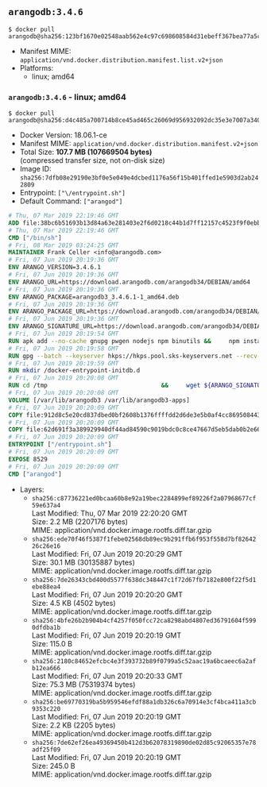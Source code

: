 ## `arangodb:3.4.6`

```console
$ docker pull arangodb@sha256:123bf1670e02548aab562e4c97c698608584d31ebeff367bea77a5cd486df083
```

-	Manifest MIME: `application/vnd.docker.distribution.manifest.list.v2+json`
-	Platforms:
	-	linux; amd64

### `arangodb:3.4.6` - linux; amd64

```console
$ docker pull arangodb@sha256:d4c485a700714b8ce45ad465c26069d956932092dc35e3e7007a3408909a0670
```

-	Docker Version: 18.06.1-ce
-	Manifest MIME: `application/vnd.docker.distribution.manifest.v2+json`
-	Total Size: **107.7 MB (107669504 bytes)**  
	(compressed transfer size, not on-disk size)
-	Image ID: `sha256:7dfb08e29190e3bf0e5e049e4dcbed1176a56f15b401ffed1e5903d2ab242809`
-	Entrypoint: `["\/entrypoint.sh"]`
-	Default Command: `["arangod"]`

```dockerfile
# Thu, 07 Mar 2019 22:19:46 GMT
ADD file:38bc6b51693b13d84a63e281403e2f6d0218c44b1d7ff12157c4523f9f0ebb1e in / 
# Thu, 07 Mar 2019 22:19:46 GMT
CMD ["/bin/sh"]
# Fri, 08 Mar 2019 03:24:25 GMT
MAINTAINER Frank Celler <info@arangodb.com>
# Fri, 07 Jun 2019 20:19:36 GMT
ENV ARANGO_VERSION=3.4.6.1
# Fri, 07 Jun 2019 20:19:36 GMT
ENV ARANGO_URL=https://download.arangodb.com/arangodb34/DEBIAN/amd64
# Fri, 07 Jun 2019 20:19:36 GMT
ENV ARANGO_PACKAGE=arangodb3_3.4.6.1-1_amd64.deb
# Fri, 07 Jun 2019 20:19:36 GMT
ENV ARANGO_PACKAGE_URL=https://download.arangodb.com/arangodb34/DEBIAN/amd64/arangodb3_3.4.6.1-1_amd64.deb
# Fri, 07 Jun 2019 20:19:36 GMT
ENV ARANGO_SIGNATURE_URL=https://download.arangodb.com/arangodb34/DEBIAN/amd64/arangodb3_3.4.6.1-1_amd64.deb.asc
# Fri, 07 Jun 2019 20:19:54 GMT
RUN apk add --no-cache gnupg pwgen nodejs npm binutils &&     npm install -g foxx-cli &&     rm -rf /root/.npm
# Fri, 07 Jun 2019 20:19:58 GMT
RUN gpg --batch --keyserver hkps://hkps.pool.sks-keyservers.net --recv-keys CD8CB0F1E0AD5B52E93F41E7EA93F5E56E751E9B
# Fri, 07 Jun 2019 20:19:59 GMT
RUN mkdir /docker-entrypoint-initdb.d
# Fri, 07 Jun 2019 20:20:08 GMT
RUN cd /tmp                                &&     wget ${ARANGO_SIGNATURE_URL}           &&     wget ${ARANGO_PACKAGE_URL}             &&     gpg --verify ${ARANGO_PACKAGE}.asc     &&     ar x ${ARANGO_PACKAGE} data.tar.gz     &&     tar -C / -x -z -f data.tar.gz          &&     sed -ri         -e 's!127\.0\.0\.1!0.0.0.0!g'         -e 's!^(file\s*=\s*).*!\1 -!'         -e 's!^\s*uid\s*=.*!!'         /etc/arangodb3/arangod.conf        &&     echo chgrp 0 /var/lib/arangodb3 /var/lib/arangodb3-apps &&     echo chmod 775 /var/lib/arangodb3 /var/lib/arangodb3-apps &&     rm -f /usr/bin/foxx &&     wget http://dl-cdn.alpinelinux.org/alpine/edge/main/x86_64/numactl-2.0.12-r2.apk &&     echo "5d6169428e3b8a5d0feda9948a199e9eb676b9a10961f643141f0e462eff38f1  numactl-2.0.12-r2.apk" | sha256sum -c &&     apk add ./numactl-2.0.12-r2.apk &&     wget http://dl-cdn.alpinelinux.org/alpine/edge/main/x86_64/numactl-tools-2.0.12-r2.apk &&     echo "c758d0ea59a50e2d130ae5df1c35c77da935521ac2649183abde16a6bb1fa4d5  numactl-tools-2.0.12-r2.apk" | sha256sum -c &&     apk add ./numactl-tools-2.0.12-r2.apk &&     rm -f ${ARANGO_PACKAGE}* data.tar.gz numactl-2.0.12-r2.apk numactl-tools-2.0.12-r2.apk
# Fri, 07 Jun 2019 20:20:08 GMT
VOLUME [/var/lib/arangodb3 /var/lib/arangodb3-apps]
# Fri, 07 Jun 2019 20:20:09 GMT
COPY file:912d8c5e20cd837dbed0bf2608b1376ffffdd2d6de3e5b0af4cc869508443235 in /entrypoint.sh 
# Fri, 07 Jun 2019 20:20:09 GMT
COPY file:62d691f3a389929940df44ad84590c9019bdc0c8ce47667d5eb5dab0b2e66954 in /usr/bin/foxx 
# Fri, 07 Jun 2019 20:20:09 GMT
ENTRYPOINT ["/entrypoint.sh"]
# Fri, 07 Jun 2019 20:20:09 GMT
EXPOSE 8529
# Fri, 07 Jun 2019 20:20:09 GMT
CMD ["arangod"]
```

-	Layers:
	-	`sha256:c87736221ed0bcaa60b8e92a19bec2284899ef89226f2a07968677cf59e637a4`  
		Last Modified: Thu, 07 Mar 2019 22:20:20 GMT  
		Size: 2.2 MB (2207176 bytes)  
		MIME: application/vnd.docker.image.rootfs.diff.tar.gzip
	-	`sha256:ede70f46f5387f1febe02568db89ec9b291ffb6f953f558d7bf8264226c26e16`  
		Last Modified: Fri, 07 Jun 2019 20:20:29 GMT  
		Size: 30.1 MB (30135887 bytes)  
		MIME: application/vnd.docker.image.rootfs.diff.tar.gzip
	-	`sha256:7de26343cbd400d5577f638dc348447c1f72d67fb7182e800f22f5d1ebe88ea4`  
		Last Modified: Fri, 07 Jun 2019 20:20:20 GMT  
		Size: 4.5 KB (4502 bytes)  
		MIME: application/vnd.docker.image.rootfs.diff.tar.gzip
	-	`sha256:4bfe26b2b904b4cf4257f050fcc72ca8298abd4807ed36791604f5990dfdba1b`  
		Last Modified: Fri, 07 Jun 2019 20:20:19 GMT  
		Size: 115.0 B  
		MIME: application/vnd.docker.image.rootfs.diff.tar.gzip
	-	`sha256:2180c84652efcbc4e3f393732b89f0799a5c52aac19a6bcaeec6a2afb12ea666`  
		Last Modified: Fri, 07 Jun 2019 20:20:33 GMT  
		Size: 75.3 MB (75319374 bytes)  
		MIME: application/vnd.docker.image.rootfs.diff.tar.gzip
	-	`sha256:be69770319ba5b959546efdf88a1db326c6a70914e3cf4bca411a3cb9353c220`  
		Last Modified: Fri, 07 Jun 2019 20:20:19 GMT  
		Size: 2.2 KB (2205 bytes)  
		MIME: application/vnd.docker.image.rootfs.diff.tar.gzip
	-	`sha256:7de62ef26ea49369450b412d3b62078319890de02d85c92065357e78adf25f09`  
		Last Modified: Fri, 07 Jun 2019 20:20:19 GMT  
		Size: 245.0 B  
		MIME: application/vnd.docker.image.rootfs.diff.tar.gzip
